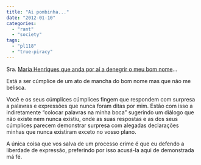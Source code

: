 ```yaml
---
title: "Ai pombinha..."
date: "2012-01-10"
categories: 
  - "rant"
  - "society"
tags: 
  - "pl118"
  - "true-piracy"
---
```


Sra. [Maria Henriques que anda por aí a denegrir o meu bom nome](http://apombalivre.blogspot.com/2012/01/irrestivel-conversa-da-treta-sobre-lei.html)…

Está a ser cúmplice de um ato de mancha do bom nome mas que não me belisca.

Você e os seus cúmplices cúmplices fingem que respondem com surpresa a palavras e expressões que nunca foram ditas por mim. Estão com isso a indiretamente “colocar palavras na minha boca” sugerindo um diálogo que não existe nem nunca existiu, onde as suas respostas e as dos seus cúmplices parecem demonstrar surpresa com alegadas declarações minhas que nunca existiram exceto no vosso plano.

A única coisa que vos salva de um processo crime é que eu defendo a liberdade de expressão, preferindo por isso acusá-la aqui de demonstrada má fé.
